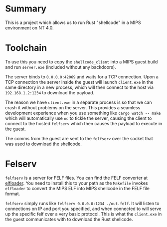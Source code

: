 # Summary

This is a project which allows us to run Rust "shellcode" in a MIPS
environment on NT 4.0.

# Toolchain

To use this you need to copy the `shellcode_client` into a MIPS guest build
and run `server.exe` (included without any backdoors).

The server binds to `0.0.0.0:42069` and waits for a TCP connection. Upon a TCP
connection the server inside the guest will launch `client.exe` in the same
directory in a new process, which will then connect to the host via
`192.168.1.2:1234` to download the payload.

The reason we have `client.exe` in a separate process is so that we can crash
it without problems on the server. This provides a seamless development
experience when you use something like `cargo watch -- make` which will
automatically use `nc` to tickle the server, causing the client to connect
to the hosted `felfserv` which then causes the payload to execute in the guest.

The comms from the guest are sent to the `felfserv` over the socket that was
used to download the shellcode.

# Felserv

`felfserv` is a server for FELF files. You can find the FELF converter at
[elfloader](https://github.com/gamozolabs/elfloader). You need to install this
to your path as the `Makefile` invokes `elfloader` to convert the MIPS ELF into
MIPS shellcode in the FELF file format.

`felfserv` simply runs like `felfserv 0.0.0.0:1234 ./out.felf`. It will listen
to connections on IP and port you specified, and when connected to will
serve up the specific felf over a very basic protocol. This is what the
`client.exe` in the guest communicates with to download the Rust shellcode.

